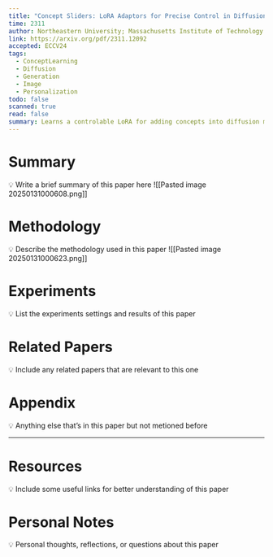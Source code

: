 ```yaml
---
title: "Concept Sliders: LoRA Adaptors for Precise Control in Diffusion Models"
time: 2311
author: Northeastern University; Massachusetts Institute of Technology
link: https://arxiv.org/pdf/2311.12092
accepted: ECCV24
tags:
  - ConceptLearning
  - Diffusion
  - Generation
  - Image
  - Personalization
todo: false
scanned: true
read: false
summary: Learns a controlable LoRA for adding concepts into diffusion models.
---
```

# Summary
💡 Write a brief summary of this paper here
![[Pasted image 20250131000608.png]]
# Methodology
💡 Describe the methodology used in this paper
![[Pasted image 20250131000623.png]]
# Experiments
💡 List the experiments settings and results of this paper

# Related Papers
💡 Include any related papers that are relevant to this one

# Appendix
💡 Anything else that’s in this paper but not metioned before

---
# Resources
💡 Include some useful links for better understanding of this paper

# Personal Notes
💡 Personal thoughts, reflections, or questions about this paper